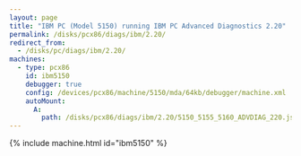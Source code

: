 ```yaml
---
layout: page
title: "IBM PC (Model 5150) running IBM PC Advanced Diagnostics 2.20"
permalink: /disks/pcx86/diags/ibm/2.20/
redirect_from:
  - /disks/pc/diags/ibm/2.20/
machines:
  - type: pcx86
    id: ibm5150
    debugger: true
    config: /devices/pcx86/machine/5150/mda/64kb/debugger/machine.xml
    autoMount:
      A:
        path: /disks/pcx86/diags/ibm/2.20/5150_5155_5160_ADVDIAG_220.json
---
```


{% include machine.html id="ibm5150" %}
